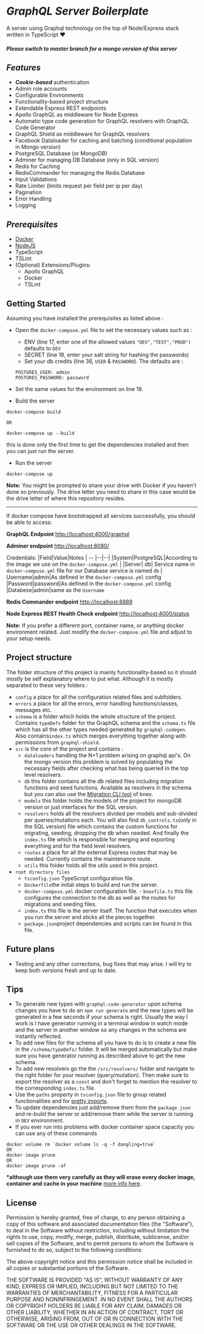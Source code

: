 # _GraphQL Server Boilerplate_

A server using Graphql technology on the top of Node/Express stack written in TypeScript ♥️

#### _Please switch to master branch for a mongo version of this server_

## _Features_

- **_Cookie-based_** authentication
- Admin role accounts
- Configurable Environments
- Functionality-based project structure
- Extendable Express REST endpoints
- Apollo GraphQL as middleware for Node Express
- Automatic type code generation for GraphQL resolvers with GraphQL Code Generator
- GraphQL Shield as middleware for GraphQL resolvers
- Facebook Dataloader for caching and batching (conditional population in Mongo version)
- PostgreSQL Database (or MongoDB)
- Adminer for managing DB Database (only in SQL version)
- Redis for Caching
- RedisCommander for managing the Redis Database
- Input Validations
- Rate Limiter (limits request per field per ip per day)
- Pagination
- Error Handling
- Logging

## _Prerequisites_

- [Docker](https://www.docker.com/)
- [NodeJS](https://nodejs.org/)
- TypeScript
- TSLint
- (Optional) Extensions/Plugins:
  - Apollo GraphQL
  - Docker
  - TSLint

## Getting Started

Assuming you have installed the prerequisites as listed above :

- Open the `docker-compose.yml` file to set the necessary values such as : 
  - ENV (line 17, enter one of the allowed values `"DEV","TEST","PROD")` defaults to `DEV` 
  - SECRET (line 18, enter your salt string for hashing the passwords) 
  - Set your db credits (line 36, `USER` & `PASSWORD`). The defaults are :
  
  ```
  POSTGRES_USER: admin
  POSTGRES_PASSWORD: password 
  ```
  
- Set the same values for the environment on line 19.

* Build the server

```
docker-compose build

OR

docker-compose up --build
```
  this is done only the first time to get the dependencies installed and then you can just run the server.
  
  
- Run the server

```
docker-compose up
```

**Note:** You might be prompted to share your drive with Docker if you haven't done so previously. The drive letter you need to share in this case would be the drive letter of where this repository resides.

 <hr>
If docker compose have bootstrapped all services successfully, you should be able to access:

**GraphQL Endpoint**
[http://localhost:4000/graphql](http://localhost:4000/graphql)

**Adminer endpoint**
[http://localhost:8080/](http://localhost:8080/)

Credentials:
|Field|Value|Notes
| -- |--|--|
|System|PostgreSQL|According to the image we use on the `docker-compose.yml` |
|Server| db| Service name in `docker-compose.yml` file for our Database service is named `db`
| Username|admin|As defined in the `docker-compose.yml` config
|Password|password|As defined in the `docker-compose.yml` config
|Databese|admin|same as the `Username`

**Redis Commander endpoint**
[http://localhost:8889](http://localhost:8889/)

**Node Express REST Health Check endpoint**
[http://localhost:4000/status](http://localhost:4000/status)

**Note:** If you prefer a different port, container name, or anything docker environment related. Just modify the `docker-compose.yml` file and adjust to your setup needs.

## Project structure

The folder structure of this project is mainly functionality-based so it should mostly be self explanatory where to put what.
Although it is mostly separated to these very folders :

- `config` a place for all the configuration related files and subfolders.
- `errors` a place for all the errors, error handling functions/classes, messages etc.
- `schema` is a folder which holds the whole structure of the project. Contains `typeDefs` folder for the GraphQL schema and the `schema.ts` file which has all the other types needed generated by `graphql-codegen`. Also contains`index.ts` which merges everything together along with permissions from `graphql-shield`.
- `src` is the core of the project and contains : 
  - `dataloaders` handling the N+1 problem arising on graphql api's. On the mongo version this problem is solved by populating the necessary fields after checking what has being queried in the top level resolvers. 
  - `db` this folder contains all the db related files including migration functions and seed functions. Available as resolvers in the schema but you can also use the [Migration CLI tool](https://knexjs.org/#Migrations) of knex. 
  - `models` this folder holds the models of the project for mongoDB version or just interfaces for the SQL version. 
  - `resolvers` holds all the resolvers divided per models and sub-divided per queries/mutations each. You will also find `db_controls.ts`(only in the SQL version) file which contains the custom functions for migrating, seeding, dropping the db when needed. And finally the `index.ts` file which is responsible for merging and exporting everything and for the field level resolvers. 
  - `routes` a place for all the external Express routes that may be needed. Currently contains the maintenance route. 
  - `utils` this folder holds all the utils used in this project. 
- `root directory files` 
    - `tsconfig.json` TypeScript configuration file. 
    - `Dockerfile`the initial steps to build and run the server. 
    - `docker-compose.yml` docker configuration file. - `knexfile.ts` this file configures the connection to the db as well as the routes for migrations and seeding files. 
    - `index.ts` this file is the server itself. The function that executes when you run the server and sticks all the pieces together. 
    - `package.json`project dependencies and scripts can be found in this file.

## Future plans

- Testing and any other corrections, bug fixes that may arise. I will try to keep both versions fresh and up to date.

## Tips

- To generate new types with `graphql-code-generator` upon schema changes you have to do an `npm run generate` and the new types will be generated in a few seconds if your schema is right. Usually the way I work is I have generator running in a terminal window in watch mode and the server in another window so any changes in the schema are instantly reflected.
- To add new files for the schema all you have to do is to create a new file in the `/schema/typeDefs/` folder. It will be merged automatically but make sure you have generator running as described above to get the new schema.
- To add new resolvers go the the `/src/resolvers/` folder and navigate to the right folder for your resolver (query/mutation). Then make sure to export the resolver as a `const` and don't forget to mention the resolver to the corresponding `index.ts` file.
- Use the `paths` property in `tsconfig.json` file to group related functionalities and for [pretty imports](https://stackoverflow.com/questions/43281741/how-to-use-paths-in-tsconfig-json).
- To update dependencies just add/remove them from the `package.json` and re-build the server or add/remove them while the server is running in `DEV` environment.
- If you ever run into problems with docker container space capacity you can use any of these commands

```
docker volume rm `docker volume ls -q -f dangling=true`
OR
docker image prune
OR
docker image prune -af
```

**\*although use them very carefully as they will erase every docker image, container and cache in your machine**
[more info here](https://docs.docker.com/engine/reference/commandline/image_prune/).

## License

Permission is hereby granted, free of charge, to any person obtaining a copy of this software and associated documentation files (the "Software"), to deal in the Software without restriction, including without limitation the rights to use, copy, modify, merge, publish, distribute, sublicense, and/or sell copies of the Software, and to permit persons to whom the Software is furnished to do so, subject to the following conditions:

The above copyright notice and this permission notice shall be included in all copies or substantial portions of the Software.

THE SOFTWARE IS PROVIDED "AS IS", WITHOUT WARRANTY OF ANY KIND, EXPRESS OR IMPLIED, INCLUDING BUT NOT LIMITED TO THE WARRANTIES OF MERCHANTABILITY, FITNESS FOR A PARTICULAR PURPOSE AND NONINFRINGEMENT. IN NO EVENT SHALL THE AUTHORS OR COPYRIGHT HOLDERS BE LIABLE FOR ANY CLAIM, DAMAGES OR OTHER LIABILITY, WHETHER IN AN ACTION OF CONTRACT, TORT OR OTHERWISE, ARISING FROM, OUT OF OR IN CONNECTION WITH THE SOFTWARE OR THE USE OR OTHER DEALINGS IN THE SOFTWARE.
